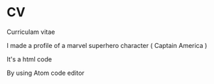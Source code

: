 # CV

Curriculam vitae

I made a profile of a marvel superhero character ( Captain America )

It's a html code 

By using Atom code editor



